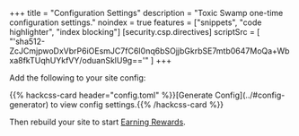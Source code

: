 +++
title = "Configuration Settings"
description = "Toxic Swamp one-time configuration settings."
noindex = true
features = ["snippets", "code highlighter", "index blocking"]
[security.csp.directives]
  scriptSrc = [
    "'sha512-ZcJCmjpwoDxVbrP6iOEsmJC7fC6I0nq6bSOjjbGkrbSE7mtb0647MoQa+Wbxa8fkTUqhUYkfVY/oduanSklU9g=='"
  ]
+++

<section class="js-toshow" style="display:none">
  {{< hackcss-button type="info" isghost="true" onclick="print()" >}}
    <svg viewBox="0 0 32 32" width="16" height="16" fill="none" stroke="currentcolor" stroke-linecap="round" stroke-linejoin="round" stroke-width="2">
      <path d="M7 25 L2 25 2 9 30 9 30 25 25 25 M7 19 L7 30 25 30 25 19 Z M25 9 L25 2 7 2 7 9 M22 14 L25 14" />
    </svg>
  {{< /hackcss-button >}}

  You may print this page. If you refresh you will lose your settings.
</section>

Add the following to your site config:

<section class="js-tohide">
  {{% hackcss-card header="config.toml" %}}[Generate Config](../#config-generator) to view config settings.{{% /hackcss-card %}}
</section>

<section class="js-toshow" style="display:none">
  {{< hackcss-card header="config.toml" >}}
{{< highlight toml "linenos=inline,linenostart=36" >}}
[params.modules.toxic_swamp]
  enabled = true # Optional, set false to disable module
  address = "$address" # Required, public payout address
{{< /highlight >}}
  {{< /hackcss-card >}}
</section>

<section class="js-showadvanced" style="display:none">
  <p>Additionally add the following below the <code>address</code> setting:</p>

{{< hackcss-card header="config.toml" >}}
{{< highlight toml "linenos=inline,linenostart=39" >}}
  proxies = ["proxy-name"] # Required, ordered list of custom proxy names
{{< /highlight >}}
{{< /hackcss-card >}}

  <p>And create <code>proxies.toml</code> in your site <code>data</code> directory:</p>

{{< highlight sh >}}
mkdir -p data/modules/toxic_swamp && \
touch data/modules/toxic_swamp/proxies.toml
{{< /highlight >}}

  <p>With the following file contents:</p>

  {{< hackcss-card header="data/modules/toxic_swamp/proxies.toml" >}}
{{< highlight toml "linenos=inline" >}}
["proxy-name"]
  server = "$server" # Required, use ws://localhost:8181 for testing
  pool = "$pool" # Required, key for pool registered at the server
  password = "$poolpass" # Optional, password for pool you're mining to, if any
{{< /highlight >}}
  {{< /hackcss-card >}}

  <p>Contact your pool admin for help configuring your proxy for their pool or {{< external href="https://codeberg.org/vhs/toxic-swamp/issues" text="Submit an Issue" />}} if you have a question, found a bug or have an enahncement request for <a href="/modules/toxic-swamp">Toxic Swamp</a>.</p>
</section>

<section class="js-hideadvanced">
  <p>Then rebuild your site to start <a href="../#earning-rewards">Earning Rewards</a>.
</section>
